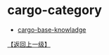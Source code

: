 <!--
 * @Date: 2020-09-27 12:36:11
 * @LastEditTime: 2020-09-27 15:42:49
-->

# cargo-category

- [cargo-base-knowladge](./cargo-base.md)

[【返回上一级】](../README.md)
